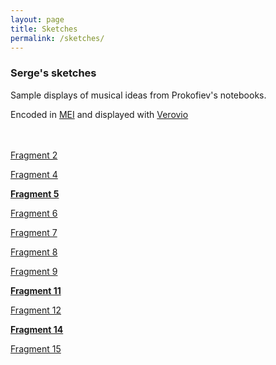 ```yaml
---
layout: page
title: Sketches
permalink: /sketches/
---
```

### Serge's sketches

Sample displays of musical ideas from Prokofiev's notebooks.

Encoded in [MEI](https://music-encoding.org/) and displayed with [Verovio](https://www.verovio.org/index.xhtml)

<br><br>
<a href="../meimidi/Fragment02midi.html">Fragment 2</a>

<a href="../meimidi/Fragment04midi.html">Fragment 4</a>

<a href="../meimidi/Fragment05midi.html">__Fragment 5__</a>

<a href="../meimidi/Fragment06midi.html">Fragment 6</a>

<a href="../meimidi/Fragment07midi.html">Fragment 7</a>

<a href="../meimidi/Fragment08midi.html">Fragment 8</a>

<a href="../meimidi/Fragment09midi.html">Fragment 9</a>

<a href="../meimidi/Fragment11midi.html">__Fragment 11__</a>

<a href="../meimidi/Fragment12midi.html">Fragment 12</a>

<a href="../meimidi/Fragment14midi.html">__Fragment 14__</a>

<a href="../meimidi/Fragment15midi.html">Fragment 15</a>
